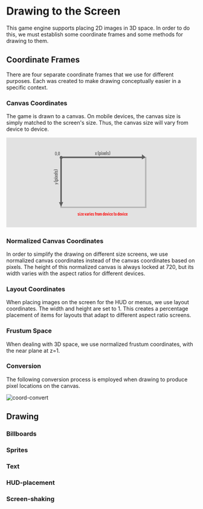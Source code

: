 # Drawing to the Screen

This game engine supports placing 2D images in 3D space.  In order to do this,
we must establish some coordinate frames and some methods for drawing to them.

## Coordinate Frames

There are four separate coordinate frames that we use for different purposes.
Each was created to make drawing conceptually easier in a specific context.

### Canvas Coordinates

The game is drawn to a canvas.  On mobile devices, the canvas size is simply
matched to the screen's size.  Thus, the canvas size will vary from device to
device.

![coord-canvas](img/coord-canvas.png)

### Normalized Canvas Coordinates

In order to simplify the drawing on different size screens, we use normalized
canvas coordinates instead of the canvas coordinates based on pixels.  The
height of this normalized canvas is always locked at 720, but its width varies
with the aspect ratios for different devices.

### Layout Coordinates

When placing images on the screen for the HUD or menus, we use layout coordinates.
The width and height are set to 1.  This creates a percentage placement of items
for layouts that adapt to different aspect ratio screens.

### Frustum Space

When dealing with 3D space, we use normalized frustum coordinates, with the
near plane at z=1.

### Conversion

The following conversion process is employed when drawing to produce pixel
locations on the canvas.

![coord-convert](img/coord-convert.png)

## Drawing

### Billboards

### Sprites

### Text

### HUD-placement

### Screen-shaking
